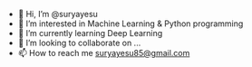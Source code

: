 - 👋 Hi, I’m @suryayesu
- 👀 I’m interested in Machine Learning & Python programming
- 🌱 I’m currently learning Deep Learning
- 💞️ I’m looking to collaborate on ...
- 📫 How to reach me suryayesu85@gmail.com

<!---
suryayesu/suryayesu is a ✨ special ✨ repository because its `README.md` (this file) appears on your GitHub profile.
You can click the Preview link to take a look at your changes.
--->
